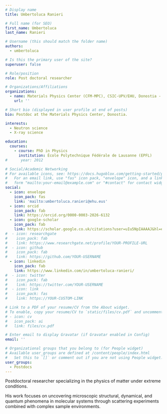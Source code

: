 ```yaml
---
# Display name
title: Umbertoluca Ranieri

# Full name (for SEO)
first_name: Umbertoluca
last_name: Ranieri

# Username (this should match the folder name)
authors:
  - umbertoluca

# Is this the primary user of the site?
superuser: false

# Role/position
role: Post doctoral researcher

# Organizations/Affiliations
organizations:
  - name: Materials Physics Center (CFM-MPC), CSIC-UPV/EHU, Donostia - San Sebastián
    url: ''

# Short bio (displayed in user profile at end of posts)
bio: Postdoc at the Materials Physics Center, Donostia.

interests:
  - Neutron science
  - X-ray science

education:
  courses:
    - course: PhD in Physics
      institution: École Polytechnique Fédérale de Lausanne (EPFL)
#      year: 2012

# Social/Academic Networking
# For available icons, see: https://docs.hugoblox.com/getting-started/page-builder/#icons
#   For an email link, use "fas" icon pack, "envelope" icon, and a link in the
#   form "mailto:your-email@example.com" or "#contact" for contact widget.
social:
  - icon: envelope
    icon_pack: fas
    link: 'mailto:umbertoluca.ranieri@ehu.eus'
  - icon: orcid
    icon_pack: fab
    link: https://orcid.org/0000-0003-2026-6132
  - icon: google-scholar
    icon_pack: fab
    link: https://scholar.google.co.uk/citations?user=uIu5NpIAAAAJ&hl=en
#  - icon: researchgate
#    icon_pack: fab
#    link: https://www.researchgate.net/profile/YOUR-PROFILE-URL
#  - icon: github
#    icon_pack: fab
#    link: https://github.com/YOUR-USERNAME
  - icon: linkedin
    icon_pack: fab
    link: https://www.linkedin.com/in/umbertoluca-ranieri/
#  - icon: twitter
#    icon_pack: fab
#    link: https://twitter.com/YOUR-USERNAME
#  - icon: link
#    icon_pack: fas
#    link: https://YOUR-CUSTOM-LINK

# Link to a PDF of your resume/CV from the About widget.
# To enable, copy your resume/CV to `static/files/cv.pdf` and uncomment the lines below.
# - icon: cv
#   icon_pack: ai
#   link: files/cv.pdf

# Enter email to display Gravatar (if Gravatar enabled in Config)
email: ''

# Organizational groups that you belong to (for People widget)
# Available user_groups are defined at /content/people/index.html
#   Set this to `[]` or comment out if you are not using People widget.
user_groups:
  - Postdocs
---
```


Postdoctoral researcher specializing in the physics of matter under extreme conditions.

His work focuses on uncovering microscopic structural, dynamical, and quantum phenomena in molecular systems through scattering experiments combined with complex sample environments.
